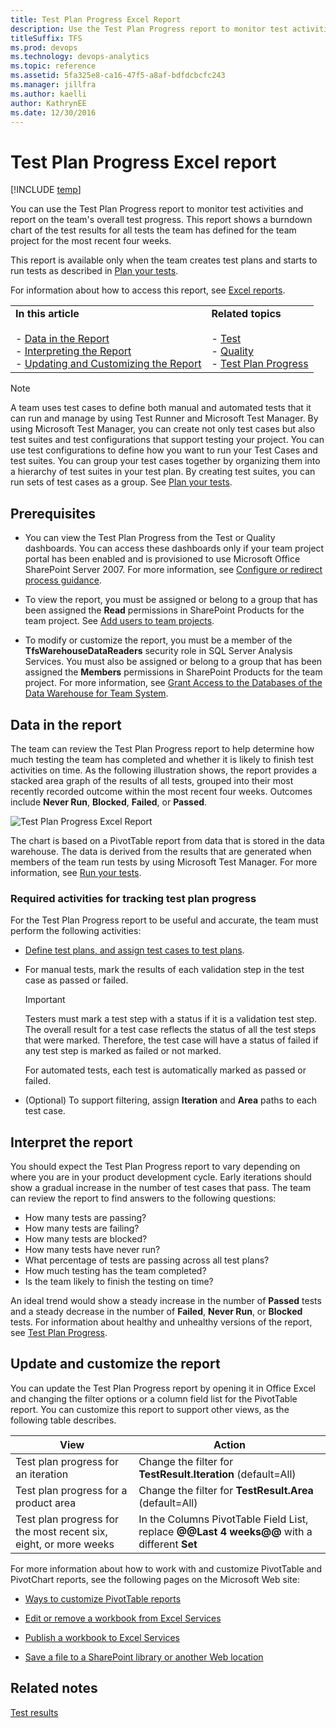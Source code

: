 ```yaml
---
title: Test Plan Progress Excel Report  
description: Use the Test Plan Progress report to monitor test activities and report on the team's overall test progress.
titleSuffix: TFS
ms.prod: devops
ms.technology: devops-analytics
ms.topic: reference
ms.assetid: 5fa325e8-ca16-47f5-a8af-bdfdcbcfc243
ms.manager: jillfra
ms.author: kaelliauthor: KathrynEE
ms.date: 12/30/2016
---
```


# Test Plan Progress Excel report

[!INCLUDE [temp](../_shared/tfs-sharepoint-version.md)]

You can use the Test Plan Progress report to monitor test activities and report on the team's overall test progress. This report shows a burndown chart of the test results for all tests the team has defined for the team project for the most recent four weeks.  
  
 This report is available only when the team creates test plans and starts to run tests as described in [Plan your tests](../../test/create-test-cases.md).  
  
 For information about how to access this report, see [Excel reports](excel-reports.md).  
  
|||  
|-|-|  
|**In this article**<br /><br /> -   [Data in the Report](#Data)<br />-   [Interpreting the Report](#Interpreting)<br />-   [Updating and Customizing the Report](#Updating)|**Related topics**<br /><br /> -   [Test](../sharepoint-dashboards/test-dashboard-agile-cmmi.md)<br />-   [Quality](../sharepoint-dashboards/quality-dashboard-agile-cmmi.md)<br />-   [Test Plan Progress](../sql-reports/test-plan-progress-report.md)|  
  
> [!NOTE]
>  A team uses test cases to define both manual and automated tests that it can run and manage by using Test Runner and Microsoft Test Manager. By using Microsoft Test Manager, you can create not only test cases but also test suites and test configurations that support testing your project. You can use test configurations to define how you want to run your Test Cases and test suites. You can group your test cases together by organizing them into a hierarchy of test suites in your test plan. By creating test suites, you can run sets of test cases as a group. See [Plan your tests](../../test/create-test-cases.md).  
  
## Prerequisites  
  
-   You can view the Test Plan Progress from the Test or Quality dashboards. You can access these dashboards only if your team project portal has been enabled and is provisioned to use Microsoft Office SharePoint Server 2007. For more information, see [Configure or redirect process guidance](../sharepoint-dashboards/configure-or-redirect-process-guidance.md).  
  
-   To view the report, you must be assigned or belong to a group that has been assigned the **Read** permissions in SharePoint Products for the team project. See [Add users to team projects](../../organizations/security/add-users-team-project.md).  
  
-   To modify or customize the report, you must be a member of the **TfsWarehouseDataReaders** security role in SQL Server Analysis Services. You must also be assigned or belong to a group that has been assigned the **Members** permissions in SharePoint Products for the team project. For more information, see [Grant Access to the Databases of the Data Warehouse for Team System](../admin/grant-permissions-to-reports.md).  
  

<a name="Data"></a>

## Data in the report  

 The team can review the Test Plan Progress report to help determine how much testing the team has completed and whether it is likely to finish test activities on time. As the following illustration shows, the report provides a stacked area graph of the results of all tests, grouped into their most recently recorded outcome within the most recent four weeks. Outcomes include **Never Run**, **Blocked**, **Failed**, or **Passed**.  
  
 ![Test Plan Progress Excel Report](_img/procguid_agiletest.png "ProcGuid_AgileTest")  
  
 The chart is based on a PivotTable report from data that is stored in the data warehouse. The data is derived from the results that are generated when members of the team run tests by using Microsoft Test Manager. For more information, see [Run your tests](../../test/run-manual-tests.md).  
  
<a name="RequiredActivities"></a> 

### Required activities for tracking test plan progress  

For the Test Plan Progress report to be useful and accurate, the team must perform the following activities:  
  
-   [Define test plans, and assign test cases to test plans](../../test/create-test-cases.md).  
  
-   For manual tests, mark the results of each validation step in the test case as passed or failed.  
  
    > [!IMPORTANT]
    >  Testers must mark a test step with a status if it is a validation test step. The overall result for a test case reflects the status of all the test steps that were marked. Therefore, the test case will have a status of failed if any test step is marked as failed or not marked.  
  
     For automated tests, each test is automatically marked as passed or failed.  
  
-   (Optional) To support filtering, assign **Iteration** and **Area** paths to each test case.  
  
  
<a name="Interpreting"></a> 

## Interpret the report 

You should expect the Test Plan Progress report to vary depending on where you are in your product development cycle. Early iterations should show a gradual increase in the number of test cases that pass. The team can review the report to find answers to the following questions:  
- How many tests are passing?    
- How many tests are failing?    
- How many tests are blocked?    
- How many tests have never run?    
- What percentage of tests are passing across all test plans?    
- How much testing has the team completed?    
- Is the team likely to finish the testing on time?  
  
An ideal trend would show a steady increase in the number of **Passed** tests and a steady decrease in the number of **Failed**, **Never Run**, or **Blocked** tests. For information about healthy and unhealthy versions of the report, see [Test Plan Progress](../sql-reports/test-plan-progress-report.md).  
  
<a name="Updating"></a> 

## Update and customize the report  
 
 You can update the Test Plan Progress report by opening it in Office Excel and changing the filter options or a column field list for the PivotTable report. You can customize this report to support other views, as the following table describes.  
  
|View|Action|  
|----------|------------|  
|Test plan progress for an iteration|Change the filter for **TestResult.Iteration** (default=All)|  
|Test plan progress for a product area|Change the filter for **TestResult.Area** (default=All)|  
|Test plan progress for the most recent six, eight, or more weeks|In the Columns PivotTable Field List, replace **@@Last 4 weeks@@** with a different **Set**|  
  
 For more information about how to work with and customize PivotTable and PivotChart reports, see the following pages on the Microsoft Web site:  
  
-   [Ways to customize PivotTable reports](http://go.microsoft.com/fwlink/?LinkId=165722)  
  
-   [Edit or remove a workbook from Excel Services](http://go.microsoft.com/fwlink/?LinkId=165723)  
  
-   [Publish a workbook to Excel Services](http://go.microsoft.com/fwlink/?LinkId=165724)  
  
-   [Save a file to a SharePoint library or another Web location](http://go.microsoft.com/fwlink/?LinkId=165725)  
  
## Related notes
 [Test results](https://msdn.microsoft.com/library/ms244708)
